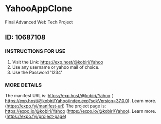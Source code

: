 # YahooAppClone
Final Advanced Web Tech Project

## ID: 10687108

### INSTRUCTIONS FOR USE
1. Visit the Link: https://exp.host/@kobiri/Yahoo
2. Use any username or yahoo mail of choice.
3. Use the Password '1234'

### MORE DETAILS
The manifest URL is: https://exp.host/@kobiri/Yahoo (​https://exp.host/@kobiri/Yahoo/index.exp?sdkVersion=37.0.0​). Learn more. (​https://expo.fyi/manifest-url​)
The project page is: https://expo.io/@kobiri/Yahoo (​https://expo.io/@kobiri/Yahoo​). Learn more. (​https://expo.fyi/project-page​)
